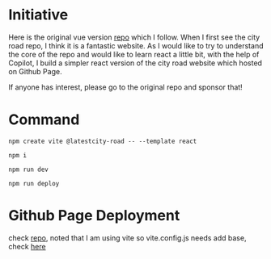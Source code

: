 # Initiative
Here is the original vue version [repo](https://github.com/anvaka/city-roads/tree/main) which I follow. When I first see the city road repo, I think it is a fantastic website. As I would like to try to understand the core of the repo and would like to learn react a little bit, with the help of Copilot, I build a simpler react version of the city road website which hosted on Github Page. 

If anyone has interest, please go to the original repo and sponsor that!

# Command

`npm create vite @latestcity-road -- --template react`

`npm i`

`npm run dev`

`npm run deploy`


# Github Page Deployment
check [repo](https://github.com/gitname/react-gh-pages), noted that I am using vite so vite.config.js needs add base, check [here](https://vitejs.dev/guide/static-deploy.html)